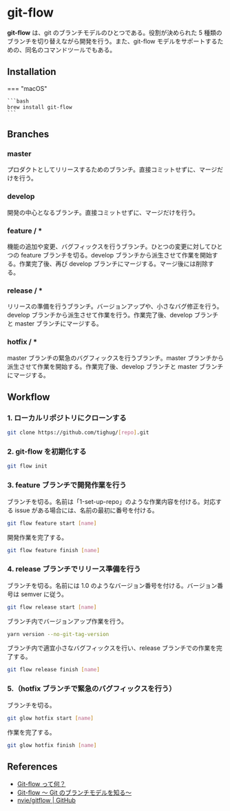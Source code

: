 # git-flow

**git-flow** は、git のブランチモデルのひとつである。役割が決められた 5 種類のブランチを切り替えながら開発を行う。また、git-flow モデルをサポートするための、同名のコマンドツールでもある。

## Installation

=== "macOS"

    ```bash
    brew install git-flow
    ```

## Branches

### master

プロダクトとしてリリースするためのブランチ。直接コミットせずに、マージだけを行う。

### develop

開発の中心となるブランチ。直接コミットせずに、マージだけを行う。

### feature / \*

機能の追加や変更、バグフィックスを行うブランチ。ひとつの変更に対してひとつの feature ブランチを切る。develop ブランチから派生させて作業を開始する。作業完了後、再び develop ブランチにマージする。マージ後には削除する。

### release / \*

リリースの準備を行うブランチ。バージョンアップや、小さなバグ修正を行う。develop ブランチから派生させて作業を行う。作業完了後、develop ブランチと master ブランチにマージする。

### hotfix / \*

master ブランチの緊急のバグフィックスを行うブランチ。master ブランチから派生させて作業を開始する。作業完了後、develop ブランチと master ブランチにマージする。

## Workflow

### 1. ローカルリポジトリにクローンする

```bash
git clone https://github.com/tighug/[repo].git
```

### 2. git-flow を初期化する

```bash
git flow init
```

### 3. feature ブランチで開発作業を行う

ブランチを切る。名前は「1-set-up-repo」のような作業内容を付ける。対応する issue がある場合には、名前の最初に番号を付ける。

```bash
git flow feature start [name]
```

開発作業を完了する。

```bash
git flow feature finish [name]
```

### 4. release ブランチでリリース準備を行う

ブランチを切る。名前には 1.0 のようなバージョン番号を付ける。バージョン番号は semver に従う。

```bash
git flow release start [name]
```

ブランチ内でバージョンアップ作業を行う。

```bash
yarn version --no-git-tag-version
```

ブランチ内で適宜小さなバグフィックスを行い、release ブランチでの作業を完了する。

```bash
git flow release finish [name]
```

### 5.（hotfix ブランチで緊急のバグフィックスを行う）

ブランチを切る。

```bash
git glow hotfix start [name]
```

作業を完了する。

```bash
git glow hotfix finish [name]
```

## References

-   [Git-flow って何？](https://qiita.com/KosukeSone/items/514dd24828b485c69a05)
-   [Git-flow ～ Git のブランチモデルを知る～](https://tracpath.com/bootcamp/learning_git_git_flow.html)
-   [nvie/gitflow | GitHub](https://github.com/nvie/gitflow)
